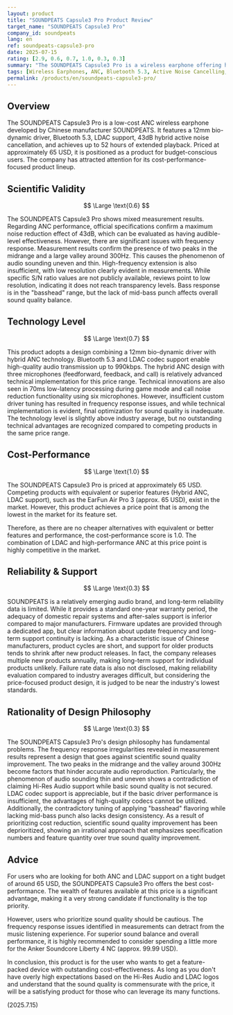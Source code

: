 ```yaml
---
layout: product
title: "SOUNDPEATS Capsule3 Pro Product Review"
target_name: "SOUNDPEATS Capsule3 Pro"
company_id: soundpeats
lang: en
ref: soundpeats-capsule3-pro
date: 2025-07-15
rating: [2.9, 0.6, 0.7, 1.0, 0.3, 0.3]
summary: "The SOUNDPEATS Capsule3 Pro is a wireless earphone offering hybrid ANC and LDAC support under 70 USD. While it boasts excellent cost-performance, it has sound quality issues due to its frequency response and low S/N ratio."
tags: [Wireless Earphones, ANC, Bluetooth 5.3, Active Noise Cancelling, LDAC]
permalink: /products/en/soundpeats-capsule3-pro/
---
```


## Overview

The SOUNDPEATS Capsule3 Pro is a low-cost ANC wireless earphone developed by Chinese manufacturer SOUNDPEATS. It features a 12mm bio-dynamic driver, Bluetooth 5.3, LDAC support, 43dB hybrid active noise cancellation, and achieves up to 52 hours of extended playback. Priced at approximately 65 USD, it is positioned as a product for budget-conscious users. The company has attracted attention for its cost-performance-focused product lineup.

## Scientific Validity

$$ \Large \text{0.6} $$

The SOUNDPEATS Capsule3 Pro shows mixed measurement results. Regarding ANC performance, official specifications confirm a maximum noise reduction effect of 43dB, which can be evaluated as having audible-level effectiveness. However, there are significant issues with frequency response. Measurement results confirm the presence of two peaks in the midrange and a large valley around 300Hz. This causes the phenomenon of audio sounding uneven and thin. High-frequency extension is also insufficient, with low resolution clearly evident in measurements. While specific S/N ratio values are not publicly available, reviews point to low resolution, indicating it does not reach transparency levels. Bass response is in the "basshead" range, but the lack of mid-bass punch affects overall sound quality balance.

## Technology Level

$$ \Large \text{0.7} $$

This product adopts a design combining a 12mm bio-dynamic driver with hybrid ANC technology. Bluetooth 5.3 and LDAC codec support enable high-quality audio transmission up to 990kbps. The hybrid ANC design with three microphones (feedforward, feedback, and call) is relatively advanced technical implementation for this price range. Technical innovations are also seen in 70ms low-latency processing during game mode and call noise reduction functionality using six microphones. However, insufficient custom driver tuning has resulted in frequency response issues, and while technical implementation is evident, final optimization for sound quality is inadequate. The technology level is slightly above industry average, but no outstanding technical advantages are recognized compared to competing products in the same price range.

## Cost-Performance

$$ \Large \text{1.0} $$

The SOUNDPEATS Capsule3 Pro is priced at approximately 65 USD. Competing products with equivalent or superior features (Hybrid ANC, LDAC support), such as the EarFun Air Pro 3 (approx. 65 USD), exist in the market. However, this product achieves a price point that is among the lowest in the market for its feature set.

Therefore, as there are no cheaper alternatives with equivalent or better features and performance, the cost-performance score is 1.0. The combination of LDAC and high-performance ANC at this price point is highly competitive in the market.

## Reliability & Support

$$ \Large \text{0.3} $$

SOUNDPEATS is a relatively emerging audio brand, and long-term reliability data is limited. While it provides a standard one-year warranty period, the adequacy of domestic repair systems and after-sales support is inferior compared to major manufacturers. Firmware updates are provided through a dedicated app, but clear information about update frequency and long-term support continuity is lacking. As a characteristic issue of Chinese manufacturers, product cycles are short, and support for older products tends to shrink after new product releases. In fact, the company releases multiple new products annually, making long-term support for individual products unlikely. Failure rate data is also not disclosed, making reliability evaluation compared to industry averages difficult, but considering the price-focused product design, it is judged to be near the industry's lowest standards.

## Rationality of Design Philosophy

$$ \Large \text{0.3} $$

The SOUNDPEATS Capsule3 Pro's design philosophy has fundamental problems. The frequency response irregularities revealed in measurement results represent a design that goes against scientific sound quality improvement. The two peaks in the midrange and the valley around 300Hz become factors that hinder accurate audio reproduction. Particularly, the phenomenon of audio sounding thin and uneven shows a contradiction of claiming Hi-Res Audio support while basic sound quality is not secured. LDAC codec support is appreciable, but if the basic driver performance is insufficient, the advantages of high-quality codecs cannot be utilized. Additionally, the contradictory tuning of applying "basshead" flavoring while lacking mid-bass punch also lacks design consistency. As a result of prioritizing cost reduction, scientific sound quality improvement has been deprioritized, showing an irrational approach that emphasizes specification numbers and feature quantity over true sound quality improvement.

## Advice

For users who are looking for both ANC and LDAC support on a tight budget of around 65 USD, the SOUNDPEATS Capsule3 Pro offers the best cost-performance. The wealth of features available at this price is a significant advantage, making it a very strong candidate if functionality is the top priority.

However, users who prioritize sound quality should be cautious. The frequency response issues identified in measurements can detract from the music listening experience. For superior sound balance and overall performance, it is highly recommended to consider spending a little more for the Anker Soundcore Liberty 4 NC (approx. 99.99 USD).

In conclusion, this product is for the user who wants to get a feature-packed device with outstanding cost-effectiveness. As long as you don't have overly high expectations based on the Hi-Res Audio and LDAC logos and understand that the sound quality is commensurate with the price, it will be a satisfying product for those who can leverage its many functions.

(2025.7.15)